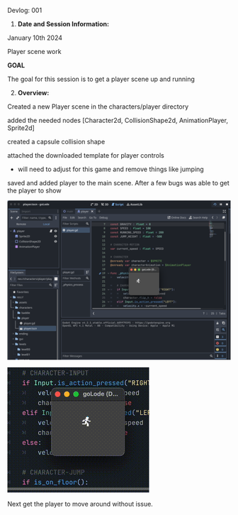 Devlog: 001

1. **Date and Session Information:**

January 10th 2024

Player scene work

**GOAL**

The goal for this session  is to get a player scene up and running



2. **Overview:**

Created a new Player scene in the characters/player directory

added the needed nodes [Character2d, CollisionShape2d, AnimationPlayer, Sprite2d]

created a capsule collision shape

attached the downloaded template for player controls
 - will need to adjust for this game and remove things like jumping

saved and added player to the main scene. After a few bugs was able to get the player to show

![001_player_on_screen](./media/001_player_on_screen.png)

![player moving](./media/001_player_moving.gif)

Next get the player to move around without issue.
